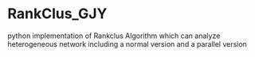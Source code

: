 # RankClus_GJY
python implementation of Rankclus Algorithm which can analyze heterogeneous  network
including a normal version and a parallel version
